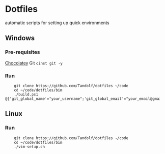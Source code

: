 # Dotfiles
automatic scripts for setting up quick environments

## Windows

### Pre-requisites
[Chocolatey](https://chocolatey.org/install)
Git `cinst git -y`

### Run
```
    git clone https://github.com/Tandolf/dotfiles ~/code
    cd ~/code/dotfiles/bin
    ./build.ps1 @{'git_global_name'="your_username";'git_global_email'="your_email@gmail.com"}
```

## Linux

### Run
```
    git clone https://github.com/Tandolf/dotfiles ~/code
    cd ~/code/dotfiles/bin
    ./vim-setup.sh
```
